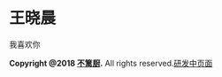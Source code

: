 # 王晓晨
我喜欢你
 
<strong>Copyright @2018 <a href="weibo.com/rekceh">不篱厨</a>.</strong> All rights reserved.<a href="/love">研发中页面</a> 
